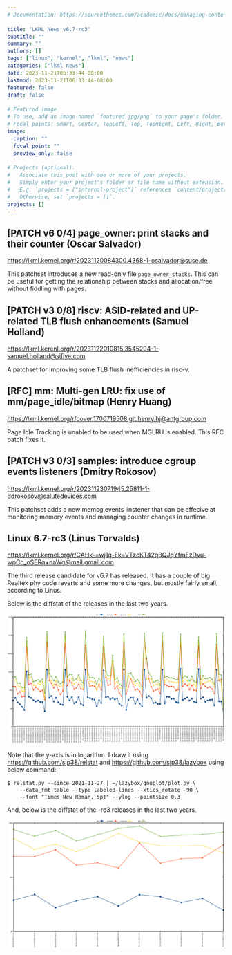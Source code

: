 ```yaml
---
# Documentation: https://sourcethemes.com/academic/docs/managing-content/

title: "LKML News v6.7-rc3"
subtitle: ""
summary: ""
authors: []
tags: ["linux", "kernel", "lkml", "news"]
categories: ["lkml news"]
date: 2023-11-21T06:33:44-08:00
lastmod: 2023-11-21T06:33:44-08:00
featured: false
draft: false

# Featured image
# To use, add an image named `featured.jpg/png` to your page's folder.
# Focal points: Smart, Center, TopLeft, Top, TopRight, Left, Right, BottomLeft, Bottom, BottomRight.
image:
  caption: ""
  focal_point: ""
  preview_only: false

# Projects (optional).
#   Associate this post with one or more of your projects.
#   Simply enter your project's folder or file name without extension.
#   E.g. `projects = ["internal-project"]` references `content/project/deep-learning/index.md`.
#   Otherwise, set `projects = []`.
projects: []
---
```


[PATCH v6 0/4] page_owner: print stacks and their counter (Oscar Salvador)
--------------------------------------------------------------------------

https://lkml.kernel.org/r/20231120084300.4368-1-osalvador@suse.de

This patchset introduces a new read-only file `page_owner_stacks`.  This can be
useful for getting the relationship between stacks and allocation/free without
fiddling with pages.


[PATCH v3 0/8] riscv: ASID-related and UP-related TLB flush enhancements (Samuel Holland)
-----------------------------------------------------------------------------------------

https://lkml.kerenl.org/r/20231122010815.3545294-1-samuel.holland@sifive.com

A patchset for improving some TLB flush inefficiencies in risc-v.


[RFC] mm: Multi-gen LRU: fix use of mm/page_idle/bitmap (Henry Huang)
---------------------------------------------------------------------

https://lkml.kernel.org/r/cover.1700719508.git.henry.hj@antgroup.com

Page Idle Tracking is unabled to be used when MGLRU is enabled.  This RFC patch
fixes it.


[PATCH v3 0/3] samples: introduce cgroup events listeners (Dmitry Rokosov)
--------------------------------------------------------------------------

https://lkml.kernel.org/r/20231123071945.25811-1-ddrokosov@salutedevices.com

This patchset adds a new memcg events linstener that can be effecive at
monitoring memory events and managing counter changes in runtime.


Linux 6.7-rc3 (Linus Torvalds)
------------------------------

https://lkml.kernel.org/r/CAHk-=wj1q-Ek=VTzcKT42q8QJqYfmEzDvu-wpCc_oSERq+naWg@mail.gmail.com

The third release candidate for v6.7 has released.  It has a couple of big
Realtek phy code reverts and some more changes, but mostly fairly small,
according to Linus.

Below is the diffstat of the releases in the last two years.

![Kernel release stat](/img/kernel_release_stat/v5.16-rc4..v6.7-rc3.png)

Note that the y-axis is in logarithm.  I draw it using
https://github.com/sjp38/relstat and https://github.com/sjp38/lazybox using
below command:

    $ relstat.py --since 2021-11-27 | ~/lazybox/gnuplot/plot.py \
	    --data_fmt table --type labeled-lines --xtics_rotate -90 \
	    --font "Times New Roman, 5pt" --ylog --pointsize 0.3


And, below is the diffstat of the -rc3 releases in the last two years.

![rc3 release stat](/img/kernel_release_stat/v6.7-rc3-only.png)
